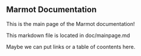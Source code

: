 Marmot Documentation
----

This is the main page of the Marmot documentation!

This markdown file is located in doc/mainpage.md

Maybe we can put links or a table of coontents here.
